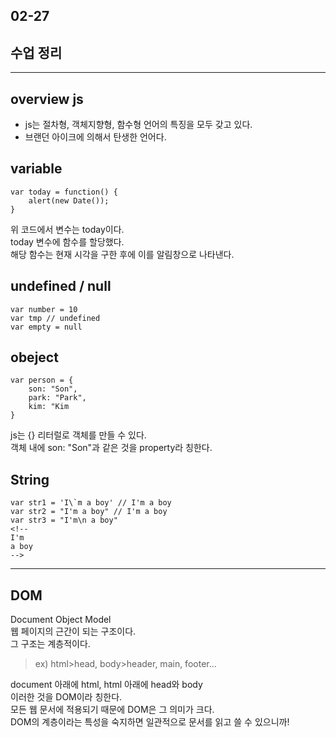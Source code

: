 ##  02-27

## 수업 정리

---

## overview js

- js는 절차형, 객체지향형, 함수형 언어의 특징을 모두 갖고 있다.       
- 브랜던 아이크에 의해서 탄생한 언어다.

## variable

```
var today = function() {
    alert(new Date());
}
```

위 코드에서 변수는 today이다.     
today 변수에 함수를 할당했다.  
해당 함수는 현재 시각을 구한 후에 이를 알림창으로 나타낸다.  

## undefined / null

```
var number = 10
var tmp // undefined
var empty = null 
```

## obeject

```
var person = {
    son: "Son",
    park: "Park",
    kim: "Kim
}
```

js는 {} 리터럴로 객체를 만들 수 있다.  
객체 내에 son: "Son"과 같은 것을 property라 칭한다.  

## String

```
var str1 = 'I\`m a boy' // I'm a boy
var str2 = "I'm a boy" // I'm a boy
var str3 = "I'm\n a boy" 
<!-- 
I'm
a boy 
-->
```

---

## DOM

Document Object Model  
웹 페이지의 근간이 되는 구조이다.  
그 구조는 계층적이다.  

> ex) html>head, body>header, main, footer...

document 아래에 html, html 아래에 head와 body  
이러한 것을 DOM이라 칭한다.  
모든 웹 문서에 적용되기 때문에 DOM은 그 의미가 크다.  
DOM의 계층이라는 특성을 숙지하면 일관적으로 문서를 읽고 쓸 수 있으니까!  

